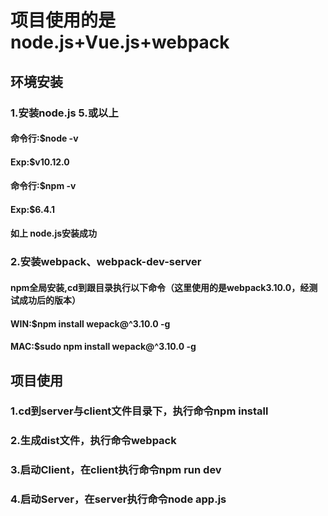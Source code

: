 
# **项目使用的是node.js+Vue.js+webpack**
## **环境安装**
###  1.安装node.js 5.或以上
#### 命令行:$node -v 
#### Exp:$v10.12.0
#### 命令行:$npm -v
#### Exp:$6.4.1
#### 如上 node.js安装成功

###  2.安装webpack、webpack-dev-server
#### npm全局安装,cd到跟目录执行以下命令（这里使用的是webpack3.10.0，经测试成功后的版本）
#### WIN:$npm install wepack@^3.10.0 -g
#### MAC:$sudo npm install wepack@^3.10.0 -g

## **项目使用**
###  1.cd到server与client文件目录下，执行命令npm install
###  2.生成dist文件，执行命令webpack
###  3.启动Client，在client执行命令npm run dev
###  4.启动Server，在server执行命令node app.js
